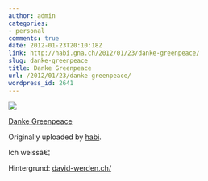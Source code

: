 ```yaml
---
author: admin
categories:
- personal
comments: true
date: 2012-01-23T20:10:18Z
link: http://habi.gna.ch/2012/01/23/danke-greenpeace/
slug: danke-greenpeace
title: Danke Greenpeace
url: /2012/01/23/danke-greenpeace/
wordpress_id: 2641
---
```


[![](http://farm8.staticflickr.com/7162/6750677769_1c938f4f34_m.jpg)](http://www.flickr.com/photos/habi/6750677769/)
   

 
  [Danke Greenpeace](http://www.flickr.com/photos/habi/6750677769/)
    

  Originally uploaded by [habi](http://www.flickr.com/photos/habi/).
 



Ich weissâ€¦  

  

Hintergrund: [david-werden.ch/](http://david-werden.ch/)
  

